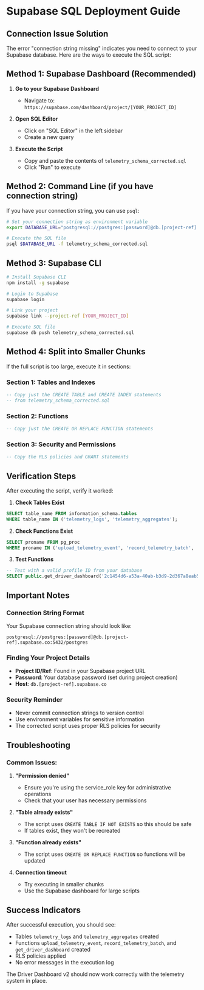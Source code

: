 # Supabase SQL Deployment Guide

## Connection Issue Solution

The error "connection string missing" indicates you need to connect to your Supabase database. Here are the ways to execute the SQL script:

## Method 1: Supabase Dashboard (Recommended)

1. **Go to your Supabase Dashboard**
   - Navigate to: `https://supabase.com/dashboard/project/[YOUR_PROJECT_ID]`

2. **Open SQL Editor**
   - Click on "SQL Editor" in the left sidebar
   - Create a new query

3. **Execute the Script**
   - Copy and paste the contents of `telemetry_schema_corrected.sql`
   - Click "Run" to execute

## Method 2: Command Line (if you have connection string)

If you have your connection string, you can use `psql`:

```bash
# Set your connection string as environment variable
export DATABASE_URL="postgresql://postgres:[password]@db.[project-ref].supabase.co:5432/postgres"

# Execute the SQL file
psql $DATABASE_URL -f telemetry_schema_corrected.sql
```

## Method 3: Supabase CLI

```bash
# Install Supabase CLI
npm install -g supabase

# Login to Supabase
supabase login

# Link your project
supabase link --project-ref [YOUR_PROJECT_ID]

# Execute SQL file
supabase db push telemetry_schema_corrected.sql
```

## Method 4: Split into Smaller Chunks

If the full script is too large, execute it in sections:

### Section 1: Tables and Indexes
```sql
-- Copy just the CREATE TABLE and CREATE INDEX statements
-- from telemetry_schema_corrected.sql
```

### Section 2: Functions
```sql
-- Copy just the CREATE OR REPLACE FUNCTION statements
```

### Section 3: Security and Permissions
```sql
-- Copy the RLS policies and GRANT statements
```

## Verification Steps

After executing the script, verify it worked:

1. **Check Tables Exist**
```sql
SELECT table_name FROM information_schema.tables 
WHERE table_name IN ('telemetry_logs', 'telemetry_aggregates');
```

2. **Check Functions Exist**
```sql
SELECT proname FROM pg_proc 
WHERE proname IN ('upload_telemetry_event', 'record_telemetry_batch', 'get_driver_dashboard');
```

3. **Test Functions**
```sql
-- Test with a valid profile ID from your database
SELECT public.get_driver_dashboard('2c1454d6-a53a-40ab-b3d9-2d367a8eab57');
```

## Important Notes

### Connection String Format
Your Supabase connection string should look like:
```
postgresql://postgres:[password]@db.[project-ref].supabase.co:5432/postgres
```

### Finding Your Project Details
- **Project ID/Ref**: Found in your Supabase project URL
- **Password**: Your database password (set during project creation)
- **Host**: `db.[project-ref].supabase.co`

### Security Reminder
- Never commit connection strings to version control
- Use environment variables for sensitive information
- The corrected script uses proper RLS policies for security

## Troubleshooting

### Common Issues:

1. **"Permission denied"**
   - Ensure you're using the service_role key for administrative operations
   - Check that your user has necessary permissions

2. **"Table already exists"**
   - The script uses `CREATE TABLE IF NOT EXISTS` so this should be safe
   - If tables exist, they won't be recreated

3. **"Function already exists"**
   - The script uses `CREATE OR REPLACE FUNCTION` so functions will be updated

4. **Connection timeout**
   - Try executing in smaller chunks
   - Use the Supabase dashboard for large scripts

## Success Indicators

After successful execution, you should see:
- Tables `telemetry_logs` and `telemetry_aggregates` created
- Functions `upload_telemetry_event`, `record_telemetry_batch`, and `get_driver_dashboard` created
- RLS policies applied
- No error messages in the execution log

The Driver Dashboard v2 should now work correctly with the telemetry system in place.